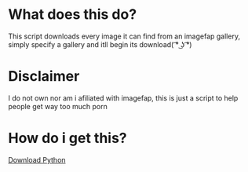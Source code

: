 # What does this do?

This script downloads every image it can find from an imagefap gallery, simply specify a gallery and itll begin its download( ͡° ͜ʖ ͡°)

# Disclaimer

I do not own nor am i afiliated with imagefap, this is just a script to help people get way too much porn

# How do i get this?

[Download Python](https://www.python.org/downloads/release/python-352/)
